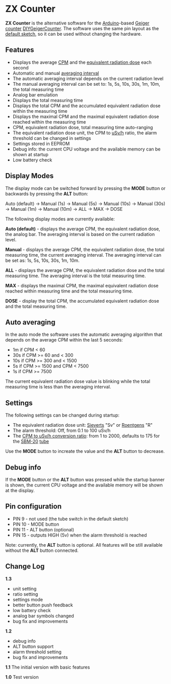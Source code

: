 ZX Counter
==========

**ZX Counter** is the alternative software for the [Arduino](http://en.wikipedia.org/wiki/Arduino)-based [Geiger counter](http://en.wikipedia.org/wiki/Geiger_counter) [DIYGeigerCounter](https://sites.google.com/site/diygeigercounter/). The software uses the same pin layout as the [default sketch](https://sites.google.com/site/diygeigercounter/software), so it can be used without changing the hardware.

Features
--------

 * Displays the average [CPM](http://en.wikipedia.org/wiki/Counts_per_minute) and the [equivalent radiation dose](http://en.wikipedia.org/wiki/Equivalent_dose) each second
 * Automatic and manual [averaging interval](http://en.wikipedia.org/wiki/Moving_average)
 * The automatic averaging interval depends on the current radiation level
 * The manual averaging interval can be set to: 1s, 5s, 10s, 30s, 1m, 10m, the total measuring time
 * Analog bar emulation
 * Displays the total measuring time
 * Displays the total CPM and the accumulated equivalent radiation dose within the measuring time
 * Displays the maximal CPM and the maximal equivalent radiation dose reached within the measuring time
 * CPM, equivalent radiation dose, total measuring time auto-ranging
 * The equivalent radiation dose unit, the CPM to [uSv/h](http://en.wikipedia.org/wiki/Sievert) ratio, the alarm threshold can be changed in settings
 * Settings stored in EEPROM
 * Debug info: the current CPU voltage and the available memory can be shown at startup
 * Low battery check

Display Modes
-------------

The display mode can be switched forward by pressing the **MODE** button or backwards by pressing the **ALT** button:

Auto (default) -> Manual (1s) -> Manual (5s) -> Manual (10s) -> Manual (30s) -> Manual (1m) -> Manual (10m) -> ALL -> MAX -> DOSE

The following display modes are currently available:

**Auto (default)** - displays the average CPM, the equivalent radiation dose, the analog bar. The averaging interval is based on the current radiation level.

**Manual** - displays the average CPM, the equivalent radiation dose, the total measuring time, the current averaging interval. The averaging interval can be set as: 1s, 5s, 10s, 30s, 1m, 10m.

**ALL** - displays the average CPM, the equivalent radiation dose and the total measuring time. The averaging interval is the total measuring time.

**MAX** - displays the maximal CPM, the maximal equivalent radiation dose reached within measuring time and the total measuring time.

**DOSE** - display the total CPM, the accumulated equivalent radiation dose and the total measuring time.

Auto averaging
--------------

In the auto mode the software uses the automatic averaging algorithm that depends on the average CPM within the last 5 seconds: 
 * 1m if CPM < 60
 * 30s if CPM >= 60 and < 300
 * 10s if CPM >= 300 and < 1500
 * 5s if CPM >= 1500 and CPM < 7500
 * 1s if CPM >= 7500

The current equivalent radiation dose value is blinking while the total measuring time is less than the averaging interval.

Settings
--------

The following settings can be changed during startup:
 * The equivalent radiation dose unit: [Sieverts](http://en.wikipedia.org/wiki/Sievert) "Sv" or [Roentgens](http://en.wikipedia.org/wiki/Roentgen) "R"
 * The alarm threshold: Off, from 0.1 to 100 uSv/h
 * The [CPM to uSv/h conversion ratio](http://gmcounter.org.ua/calc/): from 1 to 2000, defaults to 175 for the [SBM-20](https://sites.google.com/site/diygeigercounter/gm-tubes-supported) [tube](http://en.wikipedia.org/wiki/Geiger-M%C3%BCller_tube)

Use the **MODE** button to increate the value and the **ALT** button to decrease.

Debug info
----------

If the **MODE** button or the **ALT** button was pressed while the startup banner is shown, the current CPU voltage and the available memory will be shown at the display.

Pin configuration
-----------------

 * PIN 9 - not used (the tube switch in the default sketch)
 * PIN 10 - MODE button
 * PIN 11 - ALT button (optional)
 * PIN 15 - outputs HIGH (5v) when the alarm threshold is reached

Note: currently, the **ALT** button is optional. All features will be still available without the **ALT** button connected.

Change Log
----------

**1.3**
 * unit setting
 * ratio setting
 * settings mode
 * better button push feedback
 * low battery check
 * analog bar symbols changed
 * bug fix and improvements

**1.2**
 * debug info
 * ALT button support
 * alarm threshold setting
 * bug fix and improvements

**1.1**
The initial version with basic features

**1.0**
Test version
